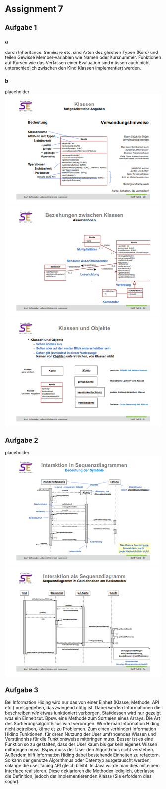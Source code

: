 # Assignment 7

## Aufgabe 1

### a

durch Inheritance. Seminare etc. sind Arten des gleichen Typen (Kurs) und teilen Gewisse Member-Variablen wie Namen oder Kursnummer. Funktionen auf Kursen wie das Verfassen einer Evaluation sind müssen auch nicht unterschiedlich zwischen den Kind Klassen implementiert werden. 

### b

placeholder  
![alt text](image-4.png)
![alt text](image-5.png)
![alt text](image-6.png)

## Aufgabe 2

placeholder
![alt text](image-7.png)
![alt text](image-8.png)

## Aufgabe 3 

Bei Information Hiding wird nur das von einer Einheit (Klasse, Methode, API etc.) preisgegeben, das zwingend nötig ist. Dabei werden Informationen die beschreiben *wie* etwas funktioniert verborgen. Stattdessen wird nur gezeigt *was* ein Einheit tut. Bpsw. eine Methode zum Sortieren eines Arrays. Die Art des Sortierungsalgorithmus wird verborgen. Würde man Information Hiding nicht betreiben, käme es zu Problemen. Zum einen verhindert Information Hiding Funktionen, für deren Nutzung der User umfangendes Wissen und Verständniss für die Funktionsweise mitbringen muss. Besser ist es eine Funktion so zu gestalten, dass der User kaum bis gar kein eigenes Wissen mitbringen muss. Bspw. muss der User den Algorithmus nicht verstehen. Außerdem hilft Information Hiding dabei bestehende Einheiten zu refactorn. So kann der genutze Algorithmus oder Datentyp ausgetauscht werden, solange die user facing API gleich bleibt. In Java würde man dies mit einem Interface realisieren. Diese deklarieren die Methoden lediglich, überlasse die Definition, jedoch der Implementierenden Klasse (Sie erfordern dies sogar).